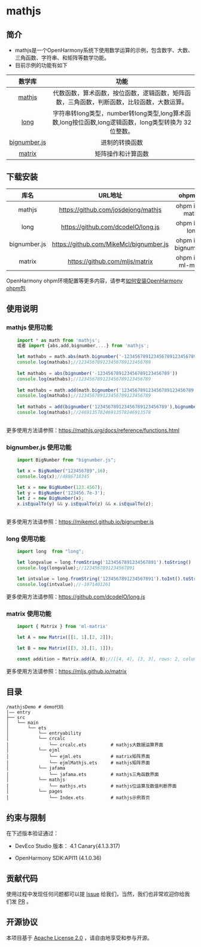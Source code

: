 # mathjs

## 简介
- mathjs是一个OpenHarmony系统下使用数学运算的示例，包含数字、大数、三角函数、字符串、和矩阵等数学功能。 
- 目前示例的功能有如下

| 数学库 | 功能  |
| :-----------: |:---------------:|
| [mathjs](https://mathjs.org/docs/reference/functions.html) | 代数函数，算术函数，按位函数，逻辑函数，矩阵函数，三角函数，判断函数，比较函数，大数运算。 |
| [long](https://github.com/dcodeIO/long.js) | 字符串转long类型，number转long类型,long算术函数,long按位函数,long逻辑函数，long类型转换为 32 位整数。 |
| [bignumber.js](https://mikemcl.github.io/bignumber.js) | 进制的转换函数 |
| [matrix](https://mljs.github.io/matrix) |矩阵操作和计算函数    |

## 下载安装

| 库名 | URL地址  |                ohpm安装                 |
| :-----------: |:---------------:|:------------------------------------:|
| mathjs     | https://github.com/josdejong/mathjs |         ohpm install mathjs          |
| long      | https://github.com/dcodeIO/long.js |           ohpm install long           |
| bignumber.js |https://github.com/MikeMcl/bignumber.js       |       ohpm install bignumber.js       |
| matrix | https://github.com/mljs/matrix |        ohpm install ml-matrix         |

OpenHarmony ohpm环境配置等更多内容，请参考[如何安装OpenHarmony ohpm包](https://gitee.com/openharmony-tpc/docs/blob/master/OpenHarmony_har_usage.md)

## 使用说明

### mathjs 使用功能
```javascript
	import * as math from 'mathjs';
	或者 import {abs,add,bignumber,...} from 'mathjs';

	let mathabs = math.abs(math.bignumber('-123456789123456789123456789'))
	console.log(mathabs);//123456789123456789123456789
          
   	let mathabs = abs(bignumber('-123456789123456789123456789'))
	console.log(mathabs);//123456789123456789123456789
          
    let mathabs = math.add(math.bignumber('123456789123456789123456789'),math.bignumber('123456789123456789123456789'))
	console.log(mathabs);//123456789123456789123456789
          
   	let mathabs = add(bignumber('123456789123456789123456789'),bignumber('123456789123456789123456789'))
	console.log(mathabs);//246913578246913578246913578
	
```
更多使用方法请参照：https://mathjs.org/docs/reference/functions.html

### bignumber.js 使用功能

``` javascript
	import BigNumber from "bignumber.js";

	let x = BigNumber("123456789",16);
	console.log(x);//4886718345

    let x = new BigNumber(123.4567);
    let y = BigNumber('123456.7e-3');
    let z = new BigNumber(x);
    x.isEqualTo(y) && y.isEqualTo(z) && x.isEqualTo(z);
    

```

更多使用方法请参照：https://mikemcl.github.io/bignumber.js

### long 使用功能

``` javascript
	import long  from "long";

	let longvalue = long.fromString('1234567891234567891').toString()
    console.log(longvalue);//1234567891234567891

	let intvalue = long.fromString('1234567891234567891').toInt().toString()
    console.log(intvalue);//-1071401261

```

更多使用方法请参照：https://github.com/dcodeIO/long.js



### matrix 使用功能

``` javascript
	import { Matrix } from 'ml-matrix'

	let A = new Matrix([[1, 1],[2, 2]]);

	let B = new Matrix([[3, 3],[1, 1]]);

	const addition = Matrix.add(A, B);//[[4, 4], [3, 3], rows: 2, columns: 2]

```

更多使用方法请参照：https://mljs.github.io/matrix



## 目录

```
/mathjsDemo # demo代码
|—— entry
├── src     
│   └── main
│   	└── ets
│   	    └── entryability
│   	    └── crcalc
│   	        └── crcalc.ets         # mathjs大数据运算界面
│   	    └── ejml
│   	        └── ejml.ets           # matrix矩阵界面
│   	        └── ejmlMathjs.ets     # mathjs矩阵界面
│   	    └── jafama
│   	        └── jafama.ets         # mathjs三角函数界面
│   	    └── mathjs
│   	        └── mathjs.ets         # mathjs位运算及数值判断界面
│   	    └── pages
│       	    └── Index.ets          # mathjs示例首页
```

## 约束与限制
在下述版本验证通过：

- DevEco Studio 版本： 4.1 Canary(4.1.3.317)

- OpenHarmony SDK:API11 (4.1.0.36)

## 贡献代码
使用过程中发现任何问题都可以提 [Issue](https://gitee.com/openharmony-tpc/openharmony_tpc_samples/issues) 给我们，当然，我们也非常欢迎你给我们发 [PR](https://gitee.com/openharmony-tpc/openharmony_tpc_samples/pulls) 。

## 开源协议
本项目基于 [Apache License 2.0](https://gitee.com/openharmony-tpc/openharmony_tpc_samples/blob/master/mathjsDemo/LICENSE) ，请自由地享受和参与开源。
